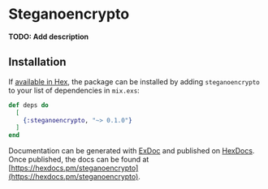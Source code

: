# Steganoencrypto

**TODO: Add description**

## Installation

If [available in Hex](https://hex.pm/docs/publish), the package can be installed
by adding `steganoencrypto` to your list of dependencies in `mix.exs`:

```elixir
def deps do
  [
    {:steganoencrypto, "~> 0.1.0"}
  ]
end
```

Documentation can be generated with [ExDoc](https://github.com/elixir-lang/ex_doc)
and published on [HexDocs](https://hexdocs.pm). Once published, the docs can
be found at [https://hexdocs.pm/steganoencrypto](https://hexdocs.pm/steganoencrypto).

